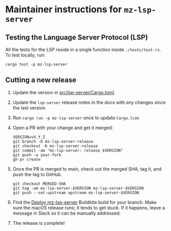 
# Maintainer instructions for `mz-lsp-server`

## Testing the Language Server Protocol (LSP)

All the tests for the LSP reside in a single function inside `./tests/test.rs`. To test locally, run:

```
cargo test -p mz-lsp-server
```

## Cutting a new release

1. Update the version in [src/lsp-server/Cargo.toml](/src/lsp-server/Cargo.toml).

2. Update the `lsp-server` release notes in the docs with any changes since the last
   version.

3. Run `cargo run -p mz-lsp-server` once to update `Cargo.lcok`

4. Open a PR with your change and get it merged:

   ```
   VERSION=vX.Y.Z
   git branch -D mz-lsp-server-release
   git checkout -b mz-lsp-server-release
   git commit -am "mz-lsp-server: release $VERSION"
   git push -u your-fork
   gh pr create
   ```

5. Once the PR is merged to main, check out the merged SHA, tag it, and push
   the tag to GitHub.

   ```
   git checkout MERGED-SHA
   git tag -am mz-lsp-server-$VERSION mz-lsp-server-$VERSION
   git push --set-upstream upstream mz-lsp-server-$VERSION
   ```

6. Find the [Deploy mz-lsp-server](https://buildkite.com/materialize/deploy-mz-lsp-server) Buildkite
   build for your branch. Make sure the macOS release runs; it tends to get stuck. If it happens, leave a message in Slack so it can be manually addressed.

7. The release is complete!